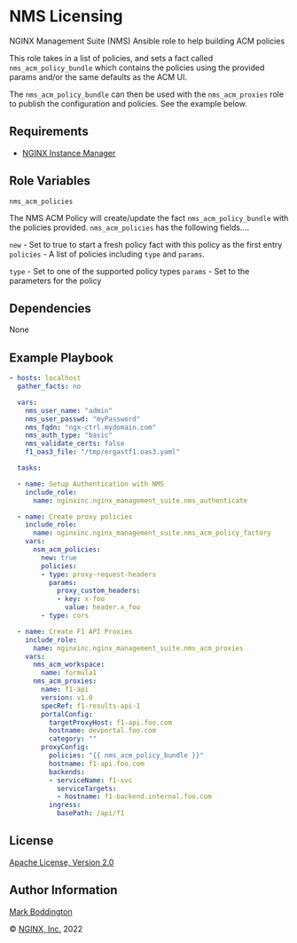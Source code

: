 NMS Licensing
=============

NGINX Management Suite (NMS) Ansible role to help building ACM policies

This role takes in a list of policies, and sets a fact called `nms_acm_policy_bundle` which
contains the policies using the provided params and/or the same defaults as the ACM UI.

The `nms_acm_policy_bundle` can then be used with the `nms_acm_proxies` role to publish the
configuration and policies. See the example below.

Requirements
------------

* [NGINX Instance Manager](https://www.nginx.com/products/nginx-instance-manager/)

Role Variables
--------------


`nms_acm_policies`

The NMS ACM Policy will create/update the fact `nms_acm_policy_bundle` with the policies provided. `nms_acm_policies` has the following fields....

`new` - Set to true to start a fresh policy fact with this policy as the first entry
`policies` - A list of policies including `type` and `params`.

`type` - Set to one of the supported policy types
`params` - Set to the parameters for the policy

Dependencies
------------

None

Example Playbook
----------------

```yaml
- hosts: localhost
  gather_facts: no

  vars:
    nms_user_name: "admin"
    nms_user_passwd: "myPassword"
    nms_fqdn: "ngx-ctrl.mydomain.com"
    nms_auth_type: "basic"
    nms_validate_certs: false
    f1_oas3_file: "/tmp/ergastf1.oas3.yaml"

  tasks:

  - name: Setup Authentication with NMS
    include_role: 
      name: nginxinc.nginx_management_suite.nms_authenticate

  - name: Create proxy policies
    include_role:
      name: nginxinc.nginx_management_suite.nms_acm_policy_factory
    vars:
      nsm_acm_policies:
        new: true
        policies:
        - type: proxy-request-headers
          params:
            proxy_custom_headers:
            - key: x-foo
              value: header.x_foo
        - type: cors

  - name: Create F1 API Proxies
    include_role:
      name: nginxinc.nginx_management_suite.nms_acm_proxies
    vars:
      nms_acm_workspace:
        name: formula1
      nms_acm_proxies:
        name: f1-api
        version: v1.0
        specRef: f1-results-api-1
        portalConfig:
          targetProxyHost: f1-api.foo.com
          hostname: devportal.foo.com
          category: ""
        proxyConfig:
          policies: "{{ nms_acm_policy_bundle }}"
          hostname: f1-api.foo.com
          backends:
          - serviceName: f1-svc
            serviceTargets:
            - hostname: f1-backend.internal.foo.com
          ingress:
            basePath: /api/f1
```

License
-------

[Apache License, Version 2.0](./LICENSE)

Author Information
------------------

[Mark Boddington](https://github.com/TuxInvader)

&copy; [NGINX, Inc.](https://www.nginx.com/) 2022

